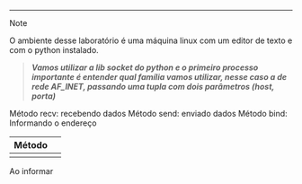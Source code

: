-------

> [!NOTE]
>O ambiente desse laboratório é uma máquina linux com um editor de texto e com o python instalado. 

> ***Vamos utilizar a lib socket do python e o primeiro processo importante é entender qual família vamos utilizar, nesse caso a de rede AF_INET, passando uma tupla com dois parâmetros (host, porta)***


Método recv: recebendo dados 
Método send: enviado dados 
Método bind: Informando o endereço 

| Método |     |
| ------ | --- |
|        |     |

Ao informar 